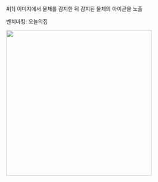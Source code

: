 
#[1] 이미지에서 물체를 감지한 뒤 감지된 물체의 아이콘을 노출

벤치마킹: 오늘의집

<img width="390" src="https://user-images.githubusercontent.com/65368411/177924145-2f0abc74-95ed-46c7-88d5-a8296349245e.png">

